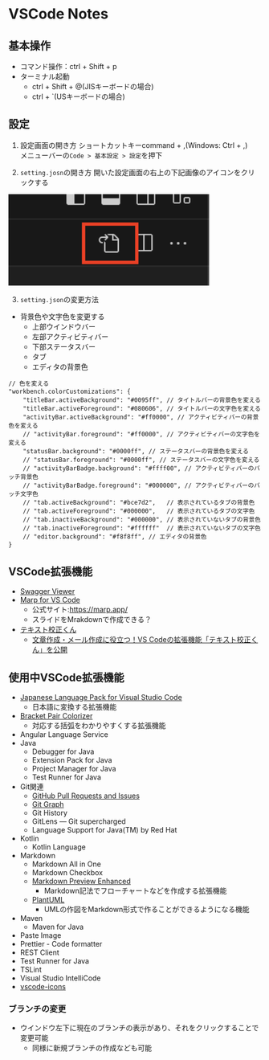 # VSCode Notes
## 基本操作
- コマンド操作：ctrl + Shift + p
- ターミナル起動
  - ctrl + Shift + @(JISキーボードの場合)
  - ctrl + `(USキーボードの場合)

## 設定
1. 設定画面の開き方
ショートカットキーcommand + ,(Windows: Ctrl + ,)<br>
メニューバーの`Code > 基本設定 > 設定`を押下

2. `setting.josn`の開き方
開いた設定画面の右上の下記画像のアイコンをクリックする
<img src="/Picture/ScreenShot/VSCodeのsetting.jsonの開き方.png" width="400">

3. `setting.json`の変更方法
- 背景色や文字色を変更する
  - 上部ウインドウバー
  - 左部アクティビティバー
  - 下部ステータスバー
  - タブ
  - エディタの背景色
```
// 色を変える
"workbench.colorCustomizations": {
    "titleBar.activeBackground": "#0095ff", // タイトルバーの背景色を変える
    "titleBar.activeForeground": "#080606", // タイトルバーの文字色を変える
    "activityBar.activeBackground": "#ff0000", // アクティビティバーの背景色を変える
    // "activityBar.foreground": "#ff0000", // アクティビティバーの文字色を変える
    "statusBar.background": "#0000ff", // ステータスバーの背景色を変える
    // "statusBar.foreground": "#0000ff", // ステータスバーの文字色を変える
    // "activityBarBadge.background": "#ffff00", // アクティビティバーのバッチ背景色
    // "activityBarBadge.foreground": "#000000", // アクティビティバーのバッチ文字色
    // "tab.activeBackground": "#bce7d2",   // 表示されているタブの背景色
    // "tab.activeForeground": "#000000",   // 表示されているタブの文字色
    // "tab.inactiveBackground": "#000000", // 表示されていないタブの背景色
    // "tab.inactiveForeground": "#ffffff"  // 表示されていないタブの文字色
    // "editor.background": "#f8f8ff", // エディタの背景色
}
```

## VSCode拡張機能
- [Swagger Viewer](https://marketplace.visualstudio.com/items?itemName=Arjun.swagger-viewer)
- [Marp for VS Code](https://marketplace.visualstudio.com/items?itemName=marp-team.marp-vscode)
  - 公式サイト:https://marp.app/
  - スライドをMrakdownで作成できる？
- [テキスト校正くん](https://marketplace.visualstudio.com/items?itemName=ICS.japanese-proofreading)
  - [文章作成・メール作成に役立つ！VS Codeの拡張機能「テキスト校正くん」を公開](https://ics.media/entry/18859/)

## 使用中VSCode拡張機能
- [Japanese Language Pack for Visual Studio Code](https://marketplace.visualstudio.com/items?itemName=MS-CEINTL.vscode-language-pack-ja)
  - 日本語に変換する拡張機能
- [Bracket Pair Colorizer](https://marketplace.visualstudio.com/items?itemName=CoenraadS.bracket-pair-colorizer)
  - 対応する括弧をわかりやすくする拡張機能
- Angular Language Service
- Java
  - Debugger for Java
  - Extension Pack for Java
  - Project Manager for Java
  - Test Runner for Java
- Git関連
  - [GitHub Pull Requests and Issues](https://marketplace.visualstudio.com/items?itemName=GitHub.vscode-pull-request-github)
  - [Git Graph](https://marketplace.visualstudio.com/items?itemName=mhutchie.git-graph)
  - Git History
  - GitLens — Git supercharged
  - Language Support for Java(TM) by Red Hat
- Kotlin
  - Kotlin Language
- Markdown
  - Markdown All in One
  - Markdown Checkbox
  - [Markdown Preview Enhanced](https://shd101wyy.github.io/markdown-preview-enhanced/#/)
    - Markdown記法でフローチャートなどを作成する拡張機能
  - [PlantUML](https://marketplace.visualstudio.com/items?itemName=jebbs.plantuml)
    - UMLの作図をMarkdown形式で作ることができるようになる機能
- Maven
  - Maven for Java
- Paste Image
- Prettier - Code formatter
- REST Client
- Test Runner for Java
- TSLint
- Visual Studio IntelliCode
- [vscode-icons](https://marketplace.visualstudio.com/items?itemName=vscode-icons-team.vscode-icons)

### ブランチの変更
- ウインドウ左下に現在のブランチの表示があり、それをクリックすることで変更可能
  - 同様に新規ブランチの作成なども可能